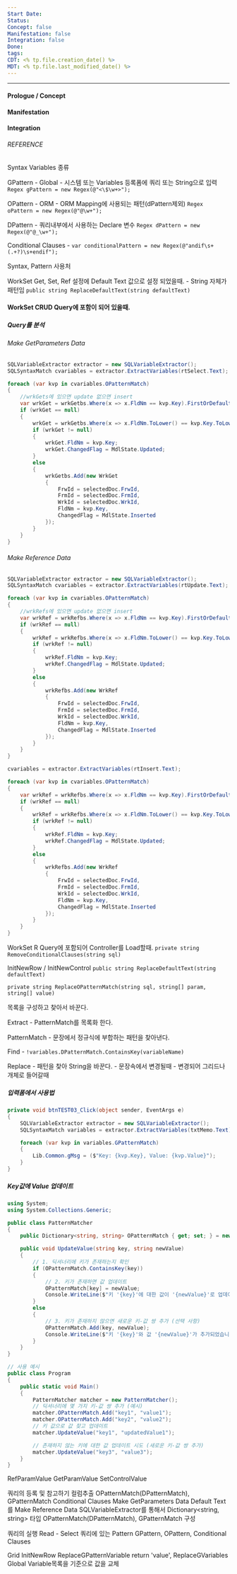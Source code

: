 ```yaml
---
Start Date: 
Status: 
Concept: false
Manifestation: false
Integration: false
Done: 
tags: 
CDT: <% tp.file.creation_date() %>
MDT: <% tp.file.last_modified_date() %>
---
```

---
#### Prologue / Concept
#### Manifestation

#### Integration
###### REFERENCE


Syntax Variables 종류

GPattern - Global - 시스템 또는 Variables 등록폼에 쿼리 또는 String으로 입력 
`Regex gPattern = new Regex(@"<\$\w+>");`

OPattern - ORM - ORM Mapping에 사용되는 패턴(dPattern제외)
`Regex oPattern = new Regex(@"@\w+");`

DPattern - 쿼리내부에서 사용하는 Declare 변수
`Regex dPattern = new Regex(@"@_\w+");`

Conditional Clauses - 
`var conditionalPattern = new Regex(@"andif\s+(.+?)\s+endif");`


Syntax, Pattern 사용처

WorkSet Get, Set, Ref 설정에 Default Text 값으로 설정 되었을때.
	- String 자체가 패턴임
`public string ReplaceDefaultText(string defaultText)`

#### WorkSet CRUD Query에 포함이 되어 있을때.

##### Query를 분석

###### Make GetParameters Data
```C#
SQLVariableExtractor extractor = new SQLVariableExtractor();
SQLSyntaxMatch cvariables = extractor.ExtractVariables(rtSelect.Text);

foreach (var kvp in cvariables.OPatternMatch)
{
	//wrkGets에 있으면 update 없으면 insert
	var wrkGet = wrkGetbs.Where(x => x.FldNm == kvp.Key).FirstOrDefault();
	if (wrkGet == null)
	{
		wrkGet = wrkGetbs.Where(x => x.FldNm.ToLower() == kvp.Key.ToLower()).FirstOrDefault();
		if (wrkGet != null)
		{
			wrkGet.FldNm = kvp.Key;
			wrkGet.ChangedFlag = MdlState.Updated;
		}
		else
		{
			wrkGetbs.Add(new WrkGet
			{
				FrwId = selectedDoc.FrwId,
				FrmId = selectedDoc.FrmId,
				WrkId = selectedDoc.WrkId,
				FldNm = kvp.Key,
				ChangedFlag = MdlState.Inserted
			});
		}
	}
}
```
###### Make Reference Data
```C#
SQLVariableExtractor extractor = new SQLVariableExtractor();
SQLSyntaxMatch cvariables = extractor.ExtractVariables(rtUpdate.Text);

foreach (var kvp in cvariables.OPatternMatch)
{
	//wrkRefs에 있으면 update 없으면 insert
	var wrkRef = wrkRefbs.Where(x => x.FldNm == kvp.Key).FirstOrDefault();
	if (wrkRef == null)
	{
		wrkRef = wrkRefbs.Where(x => x.FldNm.ToLower() == kvp.Key.ToLower()).FirstOrDefault();
		if (wrkRef != null)
		{
			wrkRef.FldNm = kvp.Key;
			wrkRef.ChangedFlag = MdlState.Updated;
		}
		else
		{
			wrkRefbs.Add(new WrkRef
			{
				FrwId = selectedDoc.FrwId,
				FrmId = selectedDoc.FrmId,
				WrkId = selectedDoc.WrkId,
				FldNm = kvp.Key,
				ChangedFlag = MdlState.Inserted
			});
		}
	}
}

cvariables = extractor.ExtractVariables(rtInsert.Text);

foreach (var kvp in cvariables.OPatternMatch)
{
	var wrkRef = wrkRefbs.Where(x => x.FldNm == kvp.Key).FirstOrDefault();
	if (wrkRef == null)
	{
		wrkRef = wrkRefbs.Where(x => x.FldNm.ToLower() == kvp.Key.ToLower()).FirstOrDefault();
		if (wrkRef != null)
		{
			wrkRef.FldNm = kvp.Key;
			wrkRef.ChangedFlag = MdlState.Updated;
		}
		else
		{
			wrkRefbs.Add(new WrkRef
			{
				FrwId = selectedDoc.FrwId,
				FrmId = selectedDoc.FrmId,
				WrkId = selectedDoc.WrkId,
				FldNm = kvp.Key,
				ChangedFlag = MdlState.Inserted
			});
		}
	}
}
```


WorkSet R Query에 포함되어 Controller를 Load할때.
`private string RemoveConditionalClauses(string sql)`

InitNewRow / InitNewControl
`public string ReplaceDefaultText(string defaultText)`


`private string ReplaceOPatternMatch(string sql, string[] param, string[] value)`

목록을 구성하고 찾아서 바꾼다. 

Extract - PatternMatch를 목록화 한다. 

PatternMatch - 문장에서 정규식에 부합하는 패턴을 찾아낸다. 

Find - `!variables.DPatternMatch.ContainsKey(variableName)`

Replace - 패턴을 찾아 String을 바꾼다.
	- 문장속에서 변경될때
	- 변경되어 그리드나 개체로 들어갈때








##### 입력폼에서 사용법
```C#
private void btnTEST03_Click(object sender, EventArgs e)
{
	SQLVariableExtractor extractor = new SQLVariableExtractor();
	SQLSyntaxMatch variables = extractor.ExtractVariables(txtMemo.Text);

	foreach (var kvp in variables.GPatternMatch)
	{
		Lib.Common.gMsg = ($"Key: {kvp.Key}, Value: {kvp.Value}");
	}
}
```

##### Key값에 Value 업데이트
```C#
using System;
using System.Collections.Generic;

public class PatternMatcher
{
    public Dictionary<string, string> OPatternMatch { get; set; } = new Dictionary<string, string>();

    public void UpdateValue(string key, string newValue)
    {
        // 1. 딕셔너리에 키가 존재하는지 확인
        if (OPatternMatch.ContainsKey(key))
        {
            // 2. 키가 존재하면 값 업데이트
            OPatternMatch[key] = newValue;
            Console.WriteLine($"키 '{key}'에 대한 값이 '{newValue}'로 업데이트되었습니다.");
        }
        else
        {
            // 3. 키가 존재하지 않으면 새로운 키-값 쌍 추가 (선택 사항)
            OPatternMatch.Add(key, newValue);
            Console.WriteLine($"키 '{key}'와 값 '{newValue}'가 추가되었습니다.");
        }
    }
}

// 사용 예시
public class Program
{
    public static void Main()
    {
        PatternMatcher matcher = new PatternMatcher();
        // 딕셔너리에 몇 가지 키-값 쌍 추가 (예시)
        matcher.OPatternMatch.Add("key1", "value1");
        matcher.OPatternMatch.Add("key2", "value2");
        // 키 값으로 값 찾고 업데이트
        matcher.UpdateValue("key1", "updatedValue1");

        // 존재하지 않는 키에 대한 값 업데이트 시도 (새로운 키-값 쌍 추가)
        matcher.UpdateValue("key3", "value3");
    }
}

```

RefParamValue
GetParamValue
SetControlValue

쿼리의 등록 및 참고하기 
	컬럼추출
		OPatternMatch(DPatternMatch), GPatternMatch
		Conditional Clauses
	Make GetParameters Data
		Default Text를 
	Make Reference Data
		SQLVariableExtractor를 통해서 
		Dictionary<string, string> 타입 OPatternMatch(DPatternMatch), GPatternMatch 구성 

쿼리의 실행
	Read - Select
		쿼리에 있는 Pattern
			GPattern, 
			OPattern, 
			Conditional Clauses

Grid
	InitNewRow
		ReplaceGPatternVariable return 'value', ReplaceGVariables Global Variable목록을 기준으로 값을 교체
		










